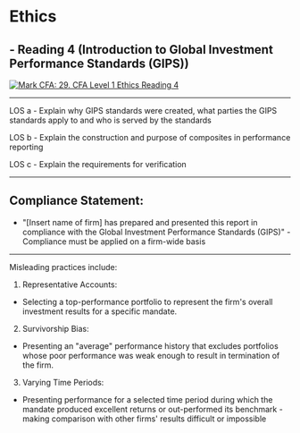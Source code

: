# Ethics 
## - Reading 4 (Introduction to Global Investment Performance Standards (GIPS))
[![Mark CFA: 29. CFA Level 1 Ethics Reading 4](http://img.youtube.com/vi/YOUTUBE_VIDEO_ID_HERE/0.jpg)](https://www.youtube.com/watch?v=AdbCFlzOtGw&list=PLM9WI-4yn8BLZ8PXrjSj-gRwBmX-S3uum&index=36)

***
LOS a - Explain why GIPS standards were created, what parties the GIPS standards apply to and who is served by the standards

LOS b - Explain the construction and purpose of composites in performance reporting

LOS c - Explain the requirements for verification

***
## Compliance Statement:
- "[Insert name of firm] has prepared and presented this report in compliance with the Global Investment Performance Standards (GIPS)" - Compliance must be applied on a firm-wide basis


***
Misleading practices include:

1. Representative Accounts:
- Selecting a top-performance portfolio to represent the firm's overall investment results for a specific mandate.

2. Survivorship Bias:
- Presenting an "average" performance history that excludes portfolios whose poor performance was weak enough to result in termination of the firm.

3. Varying Time Periods:
- Presenting performance for a selected time period during which the mandate produced excellent returns or out-performed its benchmark - making comparison with other firms' results difficult or impossible
